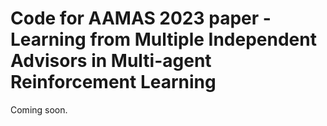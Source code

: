 # Code for AAMAS 2023 paper - Learning from Multiple Independent Advisors in Multi-agent Reinforcement Learning

Coming soon. 
